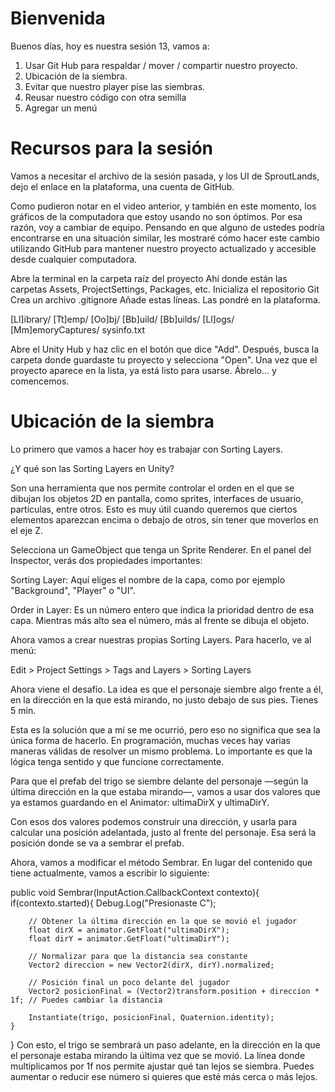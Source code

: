 <!-- Guión para la sesión 13 de Motores de Videojuegos -->

<!-- Comentario -->
<!-- Bienvenida y objetivo de la sesión -->
# Bienvenida
Buenos días, hoy es nuestra sesión 13, vamos a:
1. Usar Git Hub para respaldar / mover / compartir nuestro proyecto.
2. Ubicación de la siembra.
3. Evitar que nuestro player pise las siembras.
4. Reusar nuestro código con otra semilla
5. Agregar un menú
<!-- Recursos del juego -->
# Recursos para la sesión
Vamos a necesitar el archivo de la sesión pasada, y los UI de SproutLands, dejo el enlace en la plataforma, una cuenta de GitHub.

<!-- Git hub -->
Como pudieron notar en el video anterior, y también en este momento, los gráficos de la computadora que estoy usando no son óptimos. Por esa razón, voy a cambiar de equipo. Pensando en que alguno de ustedes podría encontrarse en una situación similar, les mostraré cómo hacer este cambio utilizando GitHub para mantener nuestro proyecto actualizado y accesible desde cualquier computadora.

Abre la terminal en la carpeta raíz del proyecto
Ahí donde están las carpetas Assets, ProjectSettings, Packages, etc.
Inicializa el repositorio Git
Crea un archivo .gitignore
Añade estas líneas. Las pondré en la plataforma.

[Ll]ibrary/
[Tt]emp/
[Oo]bj/
[Bb]uild/
[Bb]uilds/
[Ll]ogs/
[Mm]emoryCaptures/
sysinfo.txt


<!-- Abirir en Unity -->
Abre el Unity Hub y haz clic en el botón que dice "Add". Después, busca la carpeta donde guardaste tu proyecto y selecciona "Open". Una vez que el proyecto aparece en la lista, ya está listo para usarse. Ábrelo... y comencemos.
<!-- Sorting Layers y distancia de siembra -->
# Ubicación de la siembra

<!-- canva -->
Lo primero que vamos a hacer hoy es trabajar con Sorting Layers.

¿Y qué son las Sorting Layers en Unity?

Son una herramienta que nos permite controlar el orden en el que se dibujan los objetos 2D en pantalla, como sprites, interfaces de usuario, partículas, entre otros. Esto es muy útil cuando queremos que ciertos elementos aparezcan encima o debajo de otros, sin tener que moverlos en el eje Z.
<!-- unity esperar 3 seg -->
Selecciona un GameObject que tenga un Sprite Renderer.
En el panel del Inspector, verás dos propiedades importantes:

Sorting Layer: Aquí eliges el nombre de la capa, como por ejemplo "Background", "Player" o "UI".

Order in Layer: Es un número entero que indica la prioridad dentro de esa capa. Mientras más alto sea el número, más al frente se dibuja el objeto.

Ahora vamos a crear nuestras propias Sorting Layers.
Para hacerlo, ve al menú:

Edit > Project Settings > Tags and Layers > Sorting Layers


<!-- Desafío: pseudocódigo sembrar adelante del personaje y en la dirección que está mirando.
EN CANVA -->

Ahora viene el desafío.
La idea es que el personaje siembre algo frente a él, en la dirección en la que está mirando, no justo debajo de sus pies. Tienes 5 min.


<!-- Solución e implementación -->
<!-- Canva -->
Esta es la solución que a mí se me ocurrió, pero eso no significa que sea la única forma de hacerlo.
En programación, muchas veces hay varias maneras válidas de resolver un mismo problema. Lo importante es que la lógica tenga sentido y que funcione correctamente.

Para que el prefab del trigo se siembre delante del personaje —según la última dirección en la que estaba mirando—, vamos a usar dos valores que ya estamos guardando en el Animator: ultimaDirX y ultimaDirY.

Con esos dos valores podemos construir una dirección, y usarla para calcular una posición adelantada, justo al frente del personaje. Esa será la posición donde se va a sembrar el prefab.

Ahora, vamos a modificar el método Sembrar.
En lugar del contenido que tiene actualmente, vamos a escribir lo siguiente:

<!-- sublime -->

public void Sembrar(InputAction.CallbackContext contexto){
    if(contexto.started){
        Debug.Log("Presionaste C");

        // Obtener la última dirección en la que se movió el jugador
        float dirX = animator.GetFloat("ultimaDirX");
        float dirY = animator.GetFloat("ultimaDirY");

        // Normalizar para que la distancia sea constante
        Vector2 direccion = new Vector2(dirX, dirY).normalized;

        // Posición final un poco delante del jugador
        Vector2 posicionFinal = (Vector2)transform.position + direccion * 1f; // Puedes cambiar la distancia

        Instantiate(trigo, posicionFinal, Quaternion.identity);
    }
}
Con esto, el trigo se sembrará un paso adelante, en la dirección en la que el personaje estaba mirando la última vez que se movió.
La línea donde multiplicamos por 1f nos permite ajustar qué tan lejos se siembra. Puedes aumentar o reducir ese número si quieres que esté más cerca o más lejos.


<!-- PreFAbplanta -->

<!-- Modificar código para reciclarlo -->

<!-- Agregar valores al inspector -->

<!-- Menú siembra -->

<!-- Guardar juego -->

<!-- recoger semillas -->